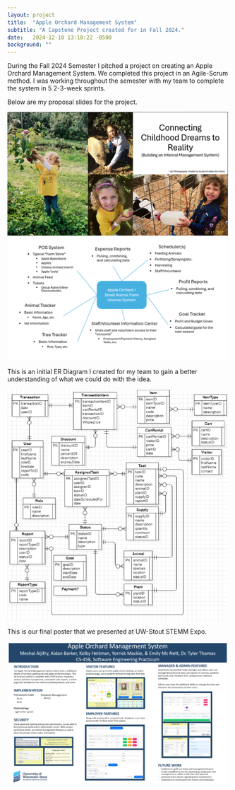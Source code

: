 ```yaml
---
layout: project
title:  "Apple Orchard Management System"
subtitle: "A Capstone Project created for in Fall 2024."
date:   2024-12-10 13:18:22 -0500
background: ""
---
```


During the Fall 2024 Semester I pitched a project on creating an Apple Orchard Management System. We completed this project in an Agile-Scrum method. I was working throughout the semester with my team to complete the system in 5 2-3-week sprints.

Below are my proposal slides for the project.

<img src="/images/project/project_pitch_1.png" width="500" />

<img src="/images/project/project_pitch_2.png" width="500" />

This is an initial ER Diagram I created for my team to gain a better understanding of what we could do with the idea.

<img src="/images/project/ER Diagram.png" width="500" />

This is our final poster that we presented at UW-Stout STEMM Expo.

<img src="/images/project/final_poster.png" width="500" />